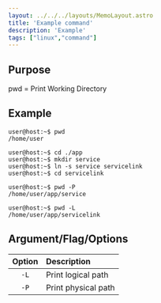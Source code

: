 ```yaml
---
layout: ../../../layouts/MemoLayout.astro
title: 'Example command'
description: 'Example'
tags: ["linux","command"]
---
```


## Purpose

pwd = Print Working Directory

## Example

```console
user@host:~$ pwd
/home/user
```

```console
user@host:~$ cd ./app
user@host:~$ mkdir service
user@host:~$ ln -s service servicelink
user@host:~$ cd servicelink

user@host:~$ pwd -P
/home/user/app/service

user@host:~$ pwd -L
/home/user/app/servicelink
```

## Argument/Flag/Options

| Option | Description |
| :-: | :- |
| `-L` | Print logical path |
| `-P` | Print physical path |

